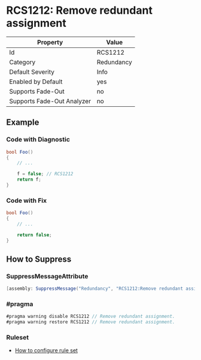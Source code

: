 # RCS1212: Remove redundant assignment

Property | Value
--- | ---
Id|RCS1212
Category|Redundancy
Default Severity|Info
Enabled by Default|yes
Supports Fade\-Out|no
Supports Fade\-Out Analyzer|no

## Example

### Code with Diagnostic

```csharp
bool Foo()
{
    // ...

    f = false; // RCS1212
    return f;
}
```

### Code with Fix

```csharp
bool Foo()
{
    // ...

    return false;
}
```

## How to Suppress

### SuppressMessageAttribute

```csharp
[assembly: SuppressMessage("Redundancy", "RCS1212:Remove redundant assignment.", Justification = "<Pending>")]
```

### \#pragma

```csharp
#pragma warning disable RCS1212 // Remove redundant assignment.
#pragma warning restore RCS1212 // Remove redundant assignment.
```

### Ruleset

* [How to configure rule set](../HowToConfigureAnalyzers.md)
